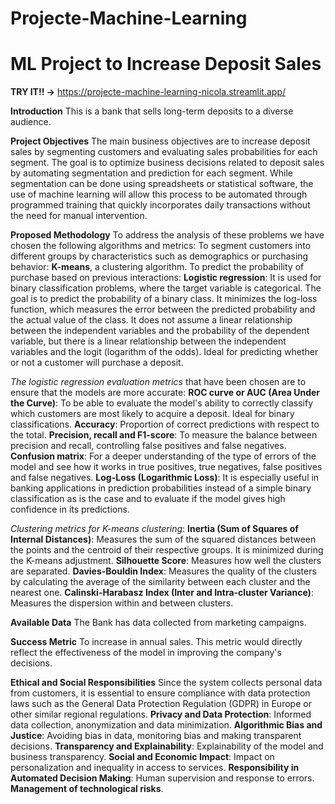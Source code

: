 # Projecte-Machine-Learning

# ML Project to Increase Deposit Sales

**TRY IT!! ->** https://projecte-machine-learning-nicola.streamlit.app/


**Introduction**
This is a bank that sells long-term deposits to a diverse audience.

**Project Objectives**
The main business objectives are to increase deposit sales by segmenting customers and evaluating sales probabilities for each segment.
The goal is to optimize business decisions related to deposit sales by automating segmentation and prediction for each segment.
While segmentation can be done using spreadsheets or statistical software, the use of machine learning will allow this process to be automated through programmed training that quickly incorporates daily transactions without the need for manual intervention.

**Proposed Methodology**
To address the analysis of these problems we have chosen the following algorithms and metrics: To segment customers into different groups by characteristics such as demographics or purchasing behavior: **K-means**, a clustering algorithm. To predict the probability of purchase based on previous interactions: **Logistic regression**: It is used for binary classification problems, where the target variable is categorical. The goal is to predict the probability of a binary class. It minimizes the log-loss function, which measures the error between the predicted probability and the actual value of the class. It does not assume a linear relationship between the independent variables and the probability of the dependent variable, but there is a linear relationship between the independent variables and the logit (logarithm of the odds). Ideal for predicting whether or not a customer will purchase a deposit.

*The logistic regression evaluation metrics* that have been chosen are to ensure that the models are more accurate: **ROC curve or AUC (Area Under the Curve)**: To be able to evaluate the model's ability to correctly classify which customers are most likely to acquire a deposit. Ideal for binary classifications. **Accuracy**: Proportion of correct predictions with respect to the total. **Precision, recall and F1-score**: To measure the balance between precision and recall, controlling false positives and false negatives. **Confusion matrix**: For a deeper understanding of the type of errors of the model and see how it works in true positives, true negatives, false positives and false negatives. **Log-Loss (Logarithmic Loss)**: It is especially useful in banking applications in prediction probabilities instead of a simple binary classification as is the case and to evaluate if the model gives high confidence in its predictions.

*Clustering metrics for K-means clustering*: **Inertia (Sum of Squares of Internal Distances)**: Measures the sum of the squared distances between the points and the centroid of their respective groups. It is minimized during the K-means adjustment. **Silhouette Score**: Measures how well the clusters are separated. **Davies-Bouldin Index**: Measures the quality of the clusters by calculating the average of the similarity between each cluster and the nearest one. **Calinski-Harabasz Index (Inter and Intra-cluster Variance)**: Measures the dispersion within and between clusters.

**Available Data**
The Bank has data collected from marketing campaigns.

**Success Metric**
To increase in annual sales. This metric would directly reflect the effectiveness of the model in improving the company's decisions.

**Ethical and Social Responsibilities**
Since the system collects personal data from customers, it is essential to ensure compliance with data protection laws such as the General Data Protection Regulation (GDPR) in Europe or other similar regional regulations. **Privacy and Data Protection**: Informed data collection, anonymization and data minimization. **Algorithmic Bias and Justice**: Avoiding bias in data, monitoring bias and making transparent decisions. **Transparency and Explainability**: Explainability of the model and business transparency. **Social and Economic Impact**: Impact on personalization and inequality in access to services. **Responsibility in Automated Decision Making**: Human supervision and response to errors. **Management of technological risks**.
